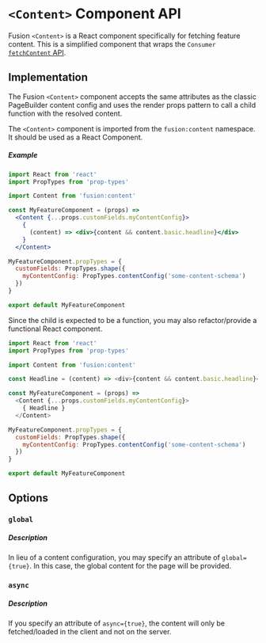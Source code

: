 # `<Content>` Component API

Fusion `<Content>` is a React component specifically for fetching feature content. This is a simplified component that wraps the `Consumer` [`fetchContent` API](./consumer.md#fetchContent).

## Implementation

The Fusion `<Content>` component accepts the same attributes as the classic PageBuilder content config and uses the render props pattern to call a child function with the resolved content.

The `<Content>` component is imported from the `fusion:content` namespace. It should be used as a React Component.

##### Example

```jsx
import React from 'react'
import PropTypes from 'prop-types'

import Content from 'fusion:content'

const MyFeatureComponent = (props) =>
  <Content {...props.customFields.myContentConfig}>
    {
      (content) => <div>{content && content.basic.headline}</div>
    }
  </Content>

MyFeatureComponent.propTypes = {
  customFields: PropTypes.shape({
    myContentConfig: PropTypes.contentConfig('some-content-schema')
  })
}

export default MyFeatureComponent
```

Since the child is expected to be a function, you may also refactor/provide a functional React component.

```js
import React from 'react'
import PropTypes from 'prop-types'

import Content from 'fusion:content'

const Headline = (content) => <div>{content && content.basic.headline}</div>

const MyFeatureComponent = (props) =>
  <Content {...props.customFields.myContentConfig}>
    { Headline }
  </Content>

MyFeatureComponent.propTypes = {
  customFields: PropTypes.shape({
    myContentConfig: PropTypes.contentConfig('some-content-schema')
  })
}

export default MyFeatureComponent
```

## Options

### `global`

##### Description

In lieu of a content configuration, you may specify an attribute of `global={true}`. In this case, the global content for the page will be provided.

<!-- TODO: example of global option -->

### `async`

##### Description

If you specify an attribute of `async={true}`, the content will only be fetched/loaded in the client and not on the server.

<!-- TODO: example of async option -->
